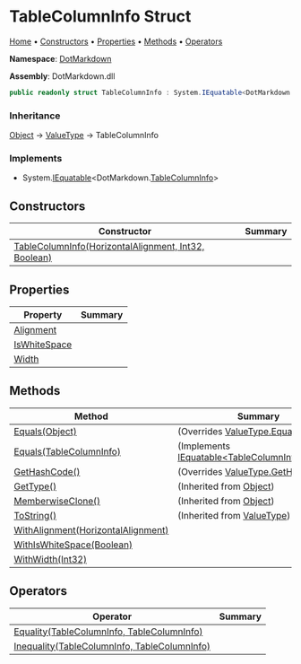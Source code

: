 # TableColumnInfo Struct

[Home](../../README.md) &#x2022; [Constructors](#constructors) &#x2022; [Properties](#properties) &#x2022; [Methods](#methods) &#x2022; [Operators](#operators)

**Namespace**: [DotMarkdown](../README.md)

**Assembly**: DotMarkdown\.dll

```csharp
public readonly struct TableColumnInfo : System.IEquatable<DotMarkdown.TableColumnInfo>
```

### Inheritance

[Object](https://docs.microsoft.com/en-us/dotnet/api/system.object) &#x2192; [ValueType](https://docs.microsoft.com/en-us/dotnet/api/system.valuetype) &#x2192; TableColumnInfo

### Implements

* System\.[IEquatable](https://docs.microsoft.com/en-us/dotnet/api/system.iequatable-1)\<DotMarkdown\.[TableColumnInfo](./README.md)>

## Constructors

| Constructor | Summary |
| ----------- | ------- |
| [TableColumnInfo(HorizontalAlignment, Int32, Boolean)](-ctor/README.md) | |

## Properties

| Property | Summary |
| -------- | ------- |
| [Alignment](Alignment/README.md) | |
| [IsWhiteSpace](IsWhiteSpace/README.md) | |
| [Width](Width/README.md) | |

## Methods

| Method | Summary |
| ------ | ------- |
| [Equals(Object)](Equals/README.md#DotMarkdown_TableColumnInfo_Equals_System_Object_) |  \(Overrides [ValueType.Equals](https://docs.microsoft.com/en-us/dotnet/api/system.valuetype.equals)\) |
| [Equals(TableColumnInfo)](Equals/README.md#DotMarkdown_TableColumnInfo_Equals_DotMarkdown_TableColumnInfo_) |  \(Implements [IEquatable\<TableColumnInfo>.Equals](https://docs.microsoft.com/en-us/dotnet/api/system.iequatable-1.equals)\) |
| [GetHashCode()](GetHashCode/README.md) |  \(Overrides [ValueType.GetHashCode](https://docs.microsoft.com/en-us/dotnet/api/system.valuetype.gethashcode)\) |
| [GetType()](https://docs.microsoft.com/en-us/dotnet/api/system.object.gettype) |  \(Inherited from [Object](https://docs.microsoft.com/en-us/dotnet/api/system.object)\) |
| [MemberwiseClone()](https://docs.microsoft.com/en-us/dotnet/api/system.object.memberwiseclone) |  \(Inherited from [Object](https://docs.microsoft.com/en-us/dotnet/api/system.object)\) |
| [ToString()](https://docs.microsoft.com/en-us/dotnet/api/system.valuetype.tostring) |  \(Inherited from [ValueType](https://docs.microsoft.com/en-us/dotnet/api/system.valuetype)\) |
| [WithAlignment(HorizontalAlignment)](WithAlignment/README.md) | |
| [WithIsWhiteSpace(Boolean)](WithIsWhiteSpace/README.md) | |
| [WithWidth(Int32)](WithWidth/README.md) | |

## Operators

| Operator | Summary |
| -------- | ------- |
| [Equality(TableColumnInfo, TableColumnInfo)](op_Equality/README.md) | |
| [Inequality(TableColumnInfo, TableColumnInfo)](op_Inequality/README.md) | |


